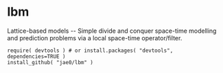 # lbm

Lattice-based models -- Simple divide and conquer space-time modelling and prediction problems via a local space-time operator/filter. 

```
require( devtools ) # or install.packages( "devtools", dependencies=TRUE )
install_github( "jae0/lbm" ) 
```

